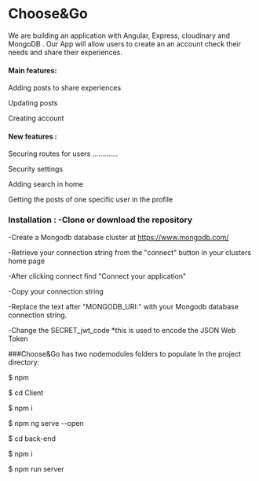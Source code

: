 # Choose&Go
We are building an application with Angular, Express, cloudinary and MongoDB . Our App will allow users to create an an account check their needs and share their experiences.

#### Main features:
Adding posts to share experiences

Updating posts

Creating account

#### New features :

Securing routes for users .............

Security settings

Adding search in home

Getting the posts of one specific user in the profile

### Installation : -Clone or download the repository

-Create a Mongodb database cluster at https://www.mongodb.com/

-Retrieve your connection string from the "connect" button in your clusters home page

-After clicking connect find "Connect your application"

-Copy your connection string

-Replace the text after "MONGODB_URI:" with your Mongodb database connection string.

-Change the SECRET_jwt_code *this is used to encode the JSON Web Token

###Choose&Go has two nodemodules folders to populate In the project directory:

$ npm

$ cd Client

$ npm i

$ npm ng serve --open

$ cd back-end

$ npm i

$ npm run server


